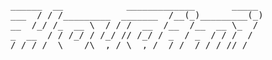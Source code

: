 <pre>
______  __            _____________       _____ 
___  / / /_________  _______  /__(_)_________(_)
__  /_/ /_  __ \  / / /  __  /__  /__  __ \_  / 
_  __  / / /_/ / /_/ // /_/ / _  / _  / / /  /  
/_/ /_/  \____/\__,_/ \__,_/  /_/  /_/ /_//_/ 
</pre>
